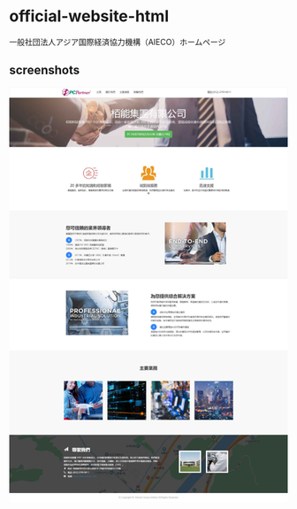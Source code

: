 # official-website-html
一般社団法人アジア国際経済協力機構（AIECO）ホームページ


## screenshots

![alt text](images/screenshots.jpg "screenshots")

